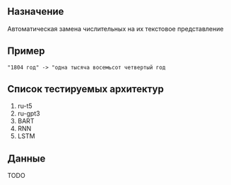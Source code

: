 ## Назначение

Автоматическая замена числительных на их текстовое представление

## Пример

`"1804 год" -> "одна тысяча восемьсот четвертый год`

## Список тестируемых архитектур

1. ru-t5
2. ru-gpt3
3. BART
4. RNN
5. LSTM

## Данные

TODO
